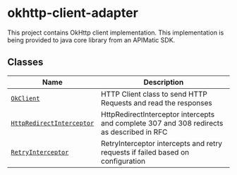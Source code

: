 # okhttp-client-adapter
This project contains OkHttp client implementation. This implementation is being provided to java core library from an APIMatic SDK.

## Classes
| Name                                                                    | Description                                                        |
|-------------------------------------------------------------------------|--------------------------------------------------------------------|
| [`OkClient`](./src/main/java/io/apimatic/okhttp_client_lib/OkClient.java)                     | HTTP Client class to send HTTP Requests and read the responses |
| [`HttpRedirectInterceptor`](./src/main/java/io/apimatic/okhttp_client_lib/interceptors/HttpRedirectInterceptor.java)            | HttpRedirectInterceptor intercepts and complete 307 and 308 redirects as described in RFC                        |
| [`RetryInterceptor`](./src/main/java/io/apimatic/okhttp_client_lib/interceptors/RetryInterceptor.java)             | RetryInterceptor intercepts and retry requests if failed based on configuration                |
